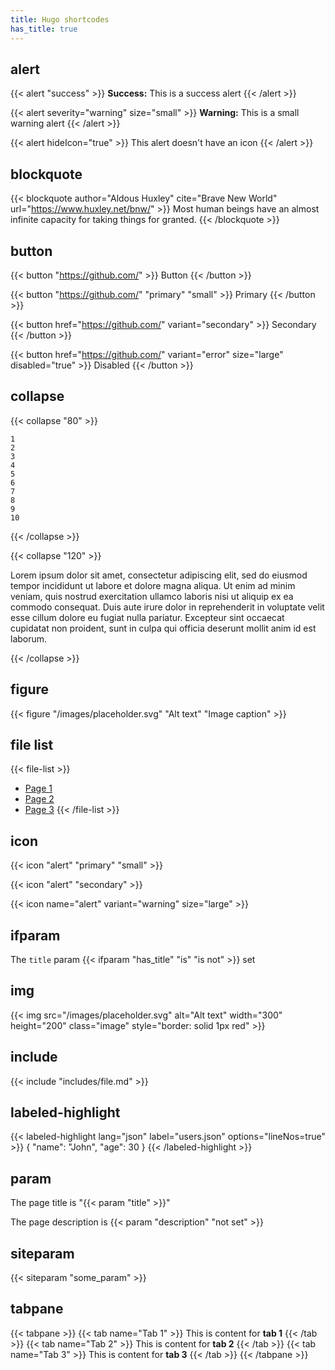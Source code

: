 ```yaml
---
title: Hugo shortcodes
has_title: true
---
```


## alert

{{< alert "success" >}}
  **Success:** This is a success alert
{{< /alert >}}

{{< alert severity="warning" size="small" >}}
  **Warning:** This is a small warning alert
{{< /alert >}}

{{< alert hideIcon="true" >}}
  This alert doesn't have an icon
{{< /alert >}}

## blockquote

{{< blockquote author="Aldous Huxley" cite="Brave New World" url="https://www.huxley.net/bnw/" >}}
  Most human beings have an almost infinite capacity for taking things for granted.
{{< /blockquote >}}

## button

{{< button "https://github.com/" >}}
  Button
{{< /button >}}

{{< button "https://github.com/" "primary" "small" >}}
  Primary
{{< /button >}}

{{< button href="https://github.com/" variant="secondary" >}}
  Secondary
{{< /button >}}

{{< button href="https://github.com/" variant="error" size="large" disabled="true" >}}
  Disabled
{{< /button >}}

## collapse

{{< collapse "80" >}}
  ```
  1
  2
  3
  4
  5
  6
  7
  8
  9
  10
  ```
{{< /collapse >}}

{{< collapse "120" >}}

Lorem ipsum dolor sit amet, consectetur adipiscing elit, sed do eiusmod tempor
incididunt ut labore et dolore magna aliqua. Ut enim ad minim veniam, quis
nostrud exercitation ullamco laboris nisi ut aliquip ex ea commodo consequat.
Duis aute irure dolor in reprehenderit in voluptate velit esse cillum dolore eu
fugiat nulla pariatur. Excepteur sint occaecat cupidatat non proident, sunt in
culpa qui officia deserunt mollit anim id est laborum.

{{< /collapse >}}

## figure

{{< figure "/images/placeholder.svg" "Alt text" "Image caption" >}}

## file list

{{< file-list >}}
- [Page 1](#page-1)
- [Page 2](#page-2)
- [Page 3](#page-3)
{{< /file-list >}}

## icon

{{< icon "alert" "primary" "small" >}}

{{< icon "alert" "secondary" >}}

{{< icon name="alert" variant="warning" size="large" >}}

## ifparam

The `title` param {{< ifparam "has_title" "is" "is not" >}} set

## img

{{< img src="/images/placeholder.svg" alt="Alt text" width="300" height="200" class="image" style="border: solid 1px red" >}}

## include

{{< include "includes/file.md" >}}

## labeled-highlight

{{< labeled-highlight lang="json" label="users.json" options="lineNos=true" >}}
{
  "name": "John",
  "age": 30
}
{{< /labeled-highlight >}}

## param

The page title is "{{< param "title" >}}"

The page description is {{< param "description" "not set" >}}

## siteparam

{{< siteparam "some_param" >}}

## tabpane

{{< tabpane >}}
{{< tab name="Tab 1" >}}
  This is content for **tab 1**
{{< /tab >}}
{{< tab name="Tab 2" >}}
  This is content for **tab 2**
{{< /tab >}}
{{< tab name="Tab 3" >}}
  This is content for **tab 3**
{{< /tab >}}
{{< /tabpane >}}
